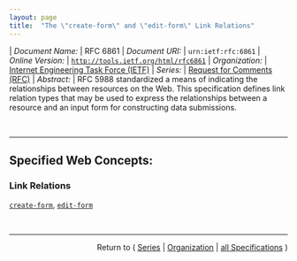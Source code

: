 ```yaml
---
layout: page
title:  "The \"create-form\" and \"edit-form\" Link Relations"
---
```


| *Document Name:* | RFC 6861
| *Document URI:* | `urn:ietf:rfc:6861`
| *Online Version:* | [`http://tools.ietf.org/html/rfc6861`](http://tools.ietf.org/html/rfc6861)
| *Organization:* | [Internet Engineering Task Force (IETF)](..  "List of specification series by this organization")
| *Series:* | [Request for Comments (RFC)](.  "List of specifications in this series")
| *Abstract:* | RFC 5988 standardized a means of indicating the relationships between resources on the Web. This specification defines link relation types that may be used to express the relationships between a resource and an input form for constructing data submissions.

<br/>
<hr/>

## Specified Web Concepts:

### Link Relations

[`create-form`](/concepts/link-relation/create-form "When included in a response, the &#34;create-form&#34; link relation indicates a target resource that represents a form that can be used to append a new member to the link context."), [`edit-form`](/concepts/link-relation/edit-form "When included in a response, the &#34;edit-form&#34; link relation indicates a target resource that represents a form that can be used for updating the context resource.")



<br/>
<hr/>

<p style="text-align: right">Return to ( <a href="./">Series</a> | <a href="../">Organization</a> | <a href="../../">all Specifications</a> )</p>
